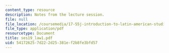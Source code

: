 ```yaml
---
content_type: resource
description: Notes from the lecture session.
file: null
file_location: /coursemedia/17-55j-introduction-to-latin-american-studies-fall-2006/541726257d222d25381ef2b8fe3bfd57_ses19_law1.pdf
file_type: application/pdf
resourcetype: Document
title: ses19_law1.pdf
uid: 54172625-7d22-2d25-381e-f2b8fe3bfd57
---
```

